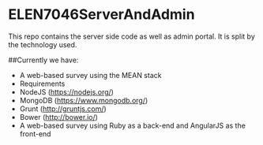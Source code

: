 # ELEN7046ServerAndAdmin
This repo contains the server side code as well as admin portal. It is split by the technology used.

##Currently we have:
* A web-based survey using the MEAN stack
 * Requirements
  * NodeJS (https://nodejs.org/)
  * MongoDB (https://www.mongodb.org/)
  * Grunt (http://gruntjs.com/)
  * Bower (http://bower.io/)
* A web-based survey using Ruby as a back-end and AngularJS as the front-end

